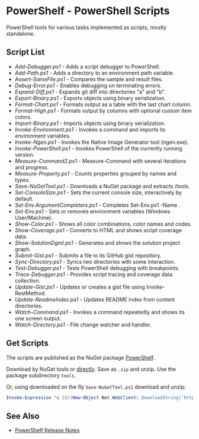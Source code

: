 # PowerShelf - PowerShell Scripts

PowerShell tools for various tasks implemented as scripts, mostly standalone.

## Script List

* *Add-Debugger.ps1* - Adds a script debugger to PowerShell.
* *Add-Path.ps1* - Adds a directory to an environment path variable.
* *Assert-SameFile.ps1* - Compares the sample and result files.
* *Debug-Error.ps1* - Enables debugging on terminating errors.
* *Expand-Diff.ps1* - Expands git diff into directories "a" and "b".
* *Export-Binary.ps1* - Exports objects using binary serialization.
* *Format-Chart.ps1* - Formats output as a table with the last chart column.
* *Format-High.ps1* - Formats output by columns with optional custom item colors.
* *Import-Binary.ps1* - Imports objects using binary serialization.
* *Invoke-Environment.ps1* - Invokes a command and imports its environment variables.
* *Invoke-Ngen.ps1* - Invokes the Native Image Generator tool (ngen.exe).
* *Invoke-PowerShell.ps1* - Invokes PowerShell of the currently running version.
* *Measure-Command2.ps1* - Measure-Command with several iterations and progress.
* *Measure-Property.ps1* -  Counts properties grouped by names and types.
* *Save-NuGetTool.ps1* - Downloads a NuGet package and extracts /tools.
* *Set-ConsoleSize.ps1* - Sets the current console size, interactively by default.
* *Set-Env.ArgumentCompleters.ps1* - Completes Set-Env.ps1 -Name .
* *Set-Env.ps1* - Sets or removes environment variables (Windows User/Machine).
* *Show-Color.ps1* - Shows all color combinations, color names and codes.
* *Show-Coverage.ps1* - Converts to HTML and shows script coverage data.
* *Show-SolutionDgml.ps1* - Generates and shows the solution project graph.
* *Submit-Gist.ps1* - Submits a file to its GitHub gist repository.
* *Sync-Directory.ps1* - Syncs two directories with some interaction.
* *Test-Debugger.ps1* - Tests PowerShell debugging with breakpoints.
* *Trace-Debugger.ps1* - Provides script tracing and coverage data collection.
* *Update-Gist.ps1* - Updates or creates a gist file using Invoke-RestMethod.
* *Update-ReadmeIndex.ps1* - Updates README index from content directories.
* *Watch-Command.ps1* - Invokes a command repeatedly and shows its one screen output.
* *Watch-Directory.ps1* - File change watcher and handler.

## Get Scripts

The scripts are published as the NuGet package [PowerShelf](https://www.nuget.org/packages/PowerShelf).

Download by NuGet tools or [directly](http://nuget.org/api/v2/package/PowerShelf).
Save as `.zip` and unzip. Use the package subdirectory `tools`.

Or, using downloaded on the fly `Save-NuGetTool.ps1` download and unzip:

```powershell
Invoke-Expression "& {$((New-Object Net.WebClient).DownloadString('https://raw.githubusercontent.com/nightroman/PowerShelf/main/Save-NuGetTool.ps1'))} PowerShelf"
```

## See Also

- [PowerShelf Release Notes](https://github.com/nightroman/PowerShelf/blob/main/Pack/Release-Notes.md)
